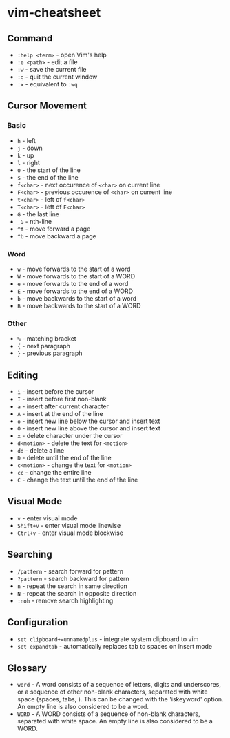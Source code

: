 # vim-cheatsheet

## Command
- `:help <term>` - open Vim's help
- `:e <path>` - edit a file
- `:w` - save the current file
- `:q` - quit the current window
- `:x` - equivalent to `:wq`

## Cursor Movement
### Basic
- `h` - left
- `j` - down
- `k` - up
- `l` - right
- `0` - the start of the line
- `$` - the end of the line
- `f<char>` - next occurence of `<char>` on current line
- `F<char>` - previous occurence of `<char>` on current line
- `t<char>` - left of `f<char>`
- `T<char>` - left of `F<char>`
- `G` - the last line
- `_G` - nth-line
- `^f` - move forward a page
- `^b` - move backward a page
### Word
- `w` - move forwards to the start of a word
- `W` - move forwards to the start of a WORD
- `e` - move forwards to the end of a word
- `E` - move forwards to the end of a WORD
- `b` - move backwards to the start of a word
- `B` - move backwards to the start of a WORD
### Other
- `%` - matching bracket
- `{` - next paragraph
- `}` - previous paragraph

## Editing
- `i` - insert before the cursor
- `I` - insert before first non-blank
- `a` - insert after current character
- `A` - insert at the end of the line
- `o` - insert new line below the cursor and insert text
- `O` - insert new line above the cursor and insert text
- `x` - delete character under the cursor
- `d<motion>` - delete the text for `<motion>`
- `dd` - delete a line
- `D` - delete until the end of the line
- `c<motion>` - change the text for `<motion>`
- `cc` - change the entire line
- `C` - change the text until the end of the line

## Visual Mode
- `v` - enter visual mode
- `Shift+v` - enter visual mode linewise
- `Ctrl+v` - enter visual mode blockwise

## Searching
- `/pattern` - search forward for pattern
- `?pattern` - search backward for pattern
- `n` - repeat the search in same direction
- `N` - repeat the search in opposite direction
- `:noh` - remove search highlighting

## Configuration
- `set clipboard+=unnamedplus` - integrate system clipboard to vim
- `set expandtab` - automatically replaces tab to spaces on insert mode

## Glossary
- `word` - A word consists of a sequence of letters, digits and underscores, or a sequence of other non-blank characters, separated with white space (spaces, tabs, <EOL>). This can be changed with the 'iskeyword' option.  An empty line is also considered to be a word.
- `WORD` - A WORD consists of a sequence of non-blank characters, separated with white space.  An empty line is also considered to be a WORD.
